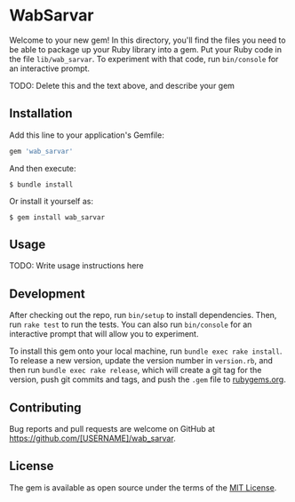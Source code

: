 # WabSarvar

Welcome to your new gem! In this directory, you'll find the files you need to be able to package up your Ruby library into a gem. Put your Ruby code in the file `lib/wab_sarvar`. To experiment with that code, run `bin/console` for an interactive prompt.

TODO: Delete this and the text above, and describe your gem

## Installation

Add this line to your application's Gemfile:

```ruby
gem 'wab_sarvar'
```

And then execute:

    $ bundle install

Or install it yourself as:

    $ gem install wab_sarvar

## Usage

TODO: Write usage instructions here

## Development

After checking out the repo, run `bin/setup` to install dependencies. Then, run `rake test` to run the tests. You can also run `bin/console` for an interactive prompt that will allow you to experiment.

To install this gem onto your local machine, run `bundle exec rake install`. To release a new version, update the version number in `version.rb`, and then run `bundle exec rake release`, which will create a git tag for the version, push git commits and tags, and push the `.gem` file to [rubygems.org](https://rubygems.org).

## Contributing

Bug reports and pull requests are welcome on GitHub at https://github.com/[USERNAME]/wab_sarvar.


## License

The gem is available as open source under the terms of the [MIT License](https://opensource.org/licenses/MIT).
